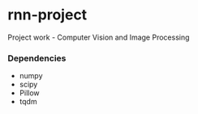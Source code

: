 # rnn-project
Project work - Computer Vision and Image Processing

### Dependencies
* numpy
* scipy
* Pillow
* tqdm
